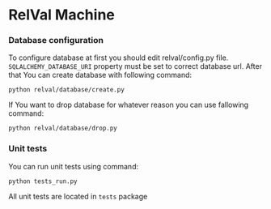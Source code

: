 # RelVal Machine

### Database configuration

To configure database at first you should edit relval/config.py file.
`SQLALCHEMY_DATABASE_URI` property must be set to correct database url.
After that You can create database with following command:

    python relval/database/create.py

If You want to drop database for whatever reason you can use fallowing command:

    python relval/database/drop.py

### Unit tests

You can run unit tests using command:

    python tests_run.py

All unit tests are located in `tests` package
